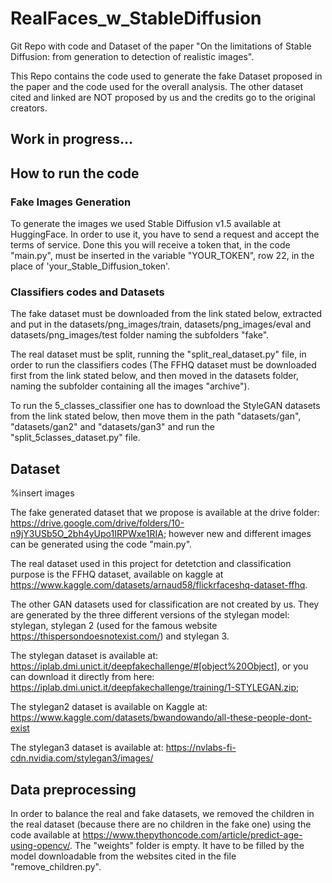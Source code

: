 # RealFaces_w_StableDiffusion
Git Repo with code and Dataset of the paper "On the limitations of Stable Diffusion: from generation to detection of realistic images".

This Repo contains the code used to generate the fake Dataset proposed in the paper and the code used for the overall analysis. The other dataset cited and linked are NOT proposed by us and the credits go to the original creators.

## Work in progress...

## How to run the code

### Fake Images Generation
To generate the images we used Stable Diffusion v1.5 available at HuggingFace. In order to use it, you have to send a request and accept the terms of service. Done this you will receive a token that, in the code "main.py", must be inserted in the variable "YOUR_TOKEN", row 22, in the place of 'your_Stable_Diffusion_token'.

### Classifiers codes and Datasets
The fake dataset must be downloaded from the link stated below, extracted and put in the datasets/png_images/train, datasets/png_images/eval and datasets/png_images/test folder naming the subfolders "fake".

The real dataset must be split, running the "split_real_dataset.py" file, in order to run the classifiers codes (The FFHQ dataset must be downloaded first from the link stated below, and then moved in the datasets folder, naming the subfolder containing all the images "archive").

To run the 5_classes_classifier one has to download the StyleGAN datasets from the link stated below, then move them in the path "datasets/gan", "datasets/gan2" and "datasets/gan3" and run the "split_5classes_dataset.py" file.

## Dataset
%insert images

The fake generated dataset that we propose is available at the drive folder: https://drive.google.com/drive/folders/10-n9jY3USb5O_2bh4yUpo1IRPWxe1RIA; however new and different images can be generated using the code "main.py".

The real dataset used in this project for detetction and classification purpose is the FFHQ dataset, available on kaggle at https://www.kaggle.com/datasets/arnaud58/flickrfaceshq-dataset-ffhq.

The other GAN datasets used for classification are not created by us. They are generated by the three different versions of the stylegan model: stylegan, stylegan 2 (used for the famous website https://thispersondoesnotexist.com/) and stylegan 3.

The stylegan dataset is available at: https://iplab.dmi.unict.it/deepfakechallenge/#[object%20Object], or you can download it directly from here: https://iplab.dmi.unict.it/deepfakechallenge/training/1-STYLEGAN.zip;

The stylegan2 dataset is available on Kaggle at: https://www.kaggle.com/datasets/bwandowando/all-these-people-dont-exist

The stylegan3 dataset is available at: https://nvlabs-fi-cdn.nvidia.com/stylegan3/images/

## Data preprocessing
In order to balance the real and fake datasets, we removed the children in the real dataset (because there are no children in the fake one) using the code available at https://www.thepythoncode.com/article/predict-age-using-opencv/.
The "weights" folder is empty. It have to be filled by the model downloadable from the websites cited in the file "remove_children.py".
